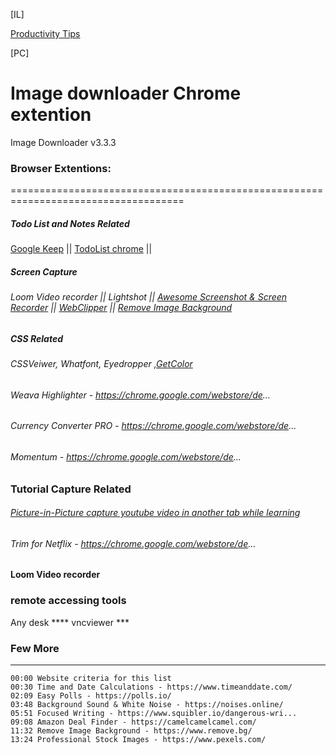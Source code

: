[IL]

[Productivity Tips](https://github.com/atiq-shumon/Prod-tools-health-exer-meet-life-skills-medi-comm-inspi-leader-succ-yog-cele-nego-deba-mind-subcon/blob/main/README.md)

[PC]

Image downloader Chrome extention
======================================
Image Downloader v3.3.3

### Browser Extentions:
====================================================================================
##### Todo List and Notes Related
[Google Keep](https://chrome.google.com/webstore/detail/google-keep-chrome-extens/lpcaedmchfhocbbapmcbpinfpgnhiddi) || [TodoList chrome](https://chrome.google.com/webstore/detail/todoist-for-chrome/jldhpllghnbhlbpcmnajkpdmadaolakh) || []()

##### Screen Capture
###### Loom Video recorder || Lightshot || [Awesome Screenshot & Screen Recorder](https://chrome.google.com/webstore/detail/awesome-screenshot-screen/nlipoenfbbikpbjkfpfillcgkoblgpmj?hl=en) || [WebClipper](https://chrome.google.com/webstore/detail/notebook-web-clipper/cneaciknhhaahhdediboeafhdlbdoodg) || [Remove Image Background](https://www.remove.bg/)
##### CSS Related
###### CSSVeiwer, Whatfont, Eyedropper ,[GetColor](https://chrome.google.com/webstore/de...)

###### Weava Highlighter - https://chrome.google.com/webstore/de...
###### Currency Converter PRO - https://chrome.google.com/webstore/de...
###### Momentum - https://chrome.google.com/webstore/de...
### Tutorial Capture Related
###### [Picture-in-Picture capture youtube video in another tab while learning](https://chrome.google.com/webstore/detail/picture-in-picture-for-ch/ekoomohieogfomodjdjjfdammloodeih)
###### Trim for Netflix - https://chrome.google.com/webstore/de...

#### Loom Video recorder

### remote accessing tools

Any desk **** vncviewer *** 

### Few More
-------------------
```
00:00 Website criteria for this list
00:30 Time and Date Calculations - https://www.timeanddate.com/
02:09 Easy Polls - https://polls.io/
03:48 Background Sound & White Noise - https://noises.online/
05:51 Focused Writing - https://www.squibler.io/dangerous-wri...
09:08 Amazon Deal Finder - https://camelcamelcamel.com/
11:32 Remove Image Background - https://www.remove.bg/
13:24 Professional Stock Images - https://www.pexels.com/
```
